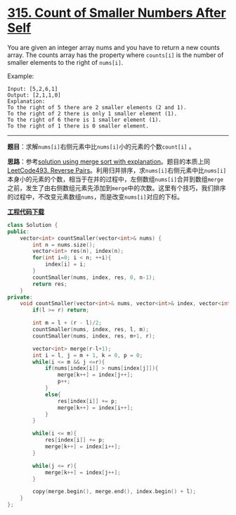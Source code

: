 # [315. Count of Smaller Numbers After Self](https://leetcode.com/problems/count-of-smaller-numbers-after-self/)

You are given an integer array nums and you have to return a new counts array. The counts array has the property where `counts[i]` is the number of smaller elements to the right of `nums[i]`.

Example:

    Input: [5,2,6,1]
    Output: [2,1,1,0]
    Explanation:
    To the right of 5 there are 2 smaller elements (2 and 1).
    To the right of 2 there is only 1 smaller element (1).
    To the right of 6 there is 1 smaller element (1).
    To the right of 1 there is 0 smaller element.

-----

**题目**：求解`nums[i]`右侧元素中比`nums[i]`小的元素的个数`count[i]` 。

**思路**：参考[solution using merge sort with explanation](https://leetcode.com/problems/count-of-smaller-numbers-after-self/discuss/76583/11ms-JAVA-solution-using-merge-sort-with-explanation)。题目的本质上同[LeetCode493. Reverse Pairs](https://blog.csdn.net/grllery/article/details/88915760)。利用归并排序，求`nums[i]`右侧元素中比`nums[i]`本身小的元素的个数，相当于在并的过程中，左侧数组`nums[i]`合并到数组`merge`之前，发生了由右侧数组元素先添加到`merge`中的次数。这里有个技巧，我们排序的过程中，不改变元素数组`nums`，而是改变`nums[i]`对应的下标。

[**工程代码下载**](https://github.com/shenkh/leetcode)

```cpp
class Solution {
public:
    vector<int> countSmaller(vector<int>& nums) {
        int n = nums.size();
        vector<int> res(n), index(n);
        for(int i=0; i < n; ++i){
            index[i] = i;
        }
        countSmaller(nums, index, res, 0, n-1);
        return res;
    }
private:
    void countSmaller(vector<int>& nums, vector<int>& index, vector<int>& res, int l, int r){
        if(l >= r) return;

        int m = l + (r - l)/2;
        countSmaller(nums, index, res, l, m);
        countSmaller(nums, index, res, m+1, r);

        vector<int> merge(r-l+1);
        int i = l, j = m + 1, k = 0, p = 0;
        while(i <= m && j <=r){
            if(nums[index[i]] > nums[index[j]]){
                merge[k++] = index[j++];
                p++;
            }
            else{
                res[index[i]] += p;
                merge[k++] = index[i++];
            }
        }

        while(i <= m){
            res[index[i]] += p;
            merge[k++] = index[i++];
        }

        while(j <= r){
            merge[k++] = index[j++];
        }

        copy(merge.begin(), merge.end(), index.begin() + l);
    }
};
```
